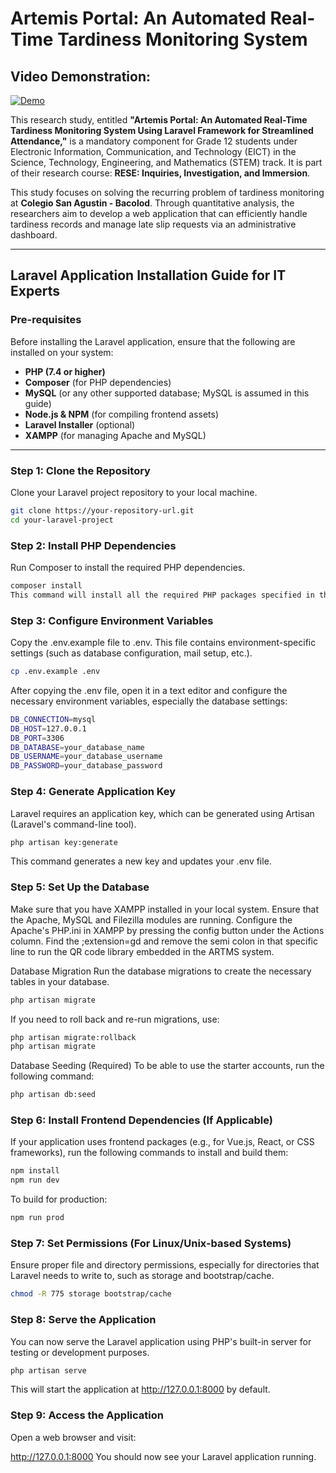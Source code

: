 # Artemis Portal: An Automated Real-Time Tardiness Monitoring System

## Video Demonstration:
[![Demo](https://img.youtube.com/vi/BSdXMSdVrZc/0.jpg)](https://youtu.be/BSdXMSdVrZc)

This research study, entitled **"Artemis Portal: An Automated Real-Time Tardiness Monitoring System Using Laravel Framework for Streamlined Attendance,"** is a mandatory component for Grade 12 students under Electronic Information, Communication, and Technology (EICT) in the Science, Technology, Engineering, and Mathematics (STEM) track. It is part of their research course: **RESE: Inquiries, Investigation, and Immersion**.

This study focuses on solving the recurring problem of tardiness monitoring at **Colegio San Agustin - Bacolod**. Through quantitative analysis, the researchers aim to develop a web application that can efficiently handle tardiness records and manage late slip requests via an administrative dashboard.

---

## Laravel Application Installation Guide for IT Experts

### Pre-requisites

Before installing the Laravel application, ensure that the following are installed on your system:

- **PHP (7.4 or higher)**
- **Composer** (for PHP dependencies)
- **MySQL** (or any other supported database; MySQL is assumed in this guide)
- **Node.js & NPM** (for compiling frontend assets)
- **Laravel Installer** (optional)
- **XAMPP** (for managing Apache and MySQL)

---

### Step 1: Clone the Repository
Clone your Laravel project repository to your local machine.

```bash
git clone https://your-repository-url.git
cd your-laravel-project
```

### Step 2: Install PHP Dependencies
Run Composer to install the required PHP dependencies.

```bash
composer install
This command will install all the required PHP packages specified in the composer.json file.
```

### Step 3: Configure Environment Variables
Copy the .env.example file to .env. This file contains environment-specific settings (such as database configuration, mail setup, etc.).
```bash
cp .env.example .env
```
After copying the .env file, open it in a text editor and configure the necessary environment variables, especially the database settings:
```bash
DB_CONNECTION=mysql
DB_HOST=127.0.0.1
DB_PORT=3306
DB_DATABASE=your_database_name
DB_USERNAME=your_database_username
DB_PASSWORD=your_database_password
```

### Step 4: Generate Application Key
Laravel requires an application key, which can be generated using Artisan (Laravel's command-line tool).
```bash
php artisan key:generate
```
This command generates a new key and updates your .env file.

### Step 5: Set Up the Database
Make sure that you have XAMPP installed in your local system. Ensure that the Apache, MySQL and Filezilla modules are running. Configure the Apache's PHP.ini in XAMPP by pressing the config button under the Actions column. Find the ;extension=gd and remove the semi colon in that specific line to run the QR code library embedded in the ARTMS system.

Database Migration
Run the database migrations to create the necessary tables in your database.
```bash
php artisan migrate
```
If you need to roll back and re-run migrations, use:
```bash
php artisan migrate:rollback
php artisan migrate
```
Database Seeding (Required)
To be able to use the starter accounts, run the following command:
```bash
php artisan db:seed
```

### Step 6: Install Frontend Dependencies (If Applicable)
If your application uses frontend packages (e.g., for Vue.js, React, or CSS frameworks), run the following commands to install and build them:
```bash
npm install
npm run dev
```
To build for production:
```bash
npm run prod
```
### Step 7: Set Permissions (For Linux/Unix-based Systems)
Ensure proper file and directory permissions, especially for directories that Laravel needs to write to, such as storage and bootstrap/cache.
```bash
chmod -R 775 storage bootstrap/cache
```
### Step 8: Serve the Application
You can now serve the Laravel application using PHP's built-in server for testing or development purposes.
```bash
php artisan serve
```
This will start the application at http://127.0.0.1:8000 by default.

### Step 9: Access the Application
Open a web browser and visit:

http://127.0.0.1:8000
You should now see your Laravel application running.
